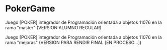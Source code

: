 # PokerGame
Juego [POKER] integrador de Programación orientada a objetos 11076 en la rama "master" (VERSION ALUMNO REGULAR)

Juego [POKER] integrador de Programación orientada a objetos 11076 en la rama "mejoras" (VERSION PARA RENDIR FINAL [EN PROCESO...])
